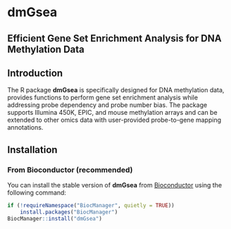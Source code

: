# dmGsea
## Efficient Gene Set Enrichment Analysis for DNA Methylation Data
## Introduction
The R package <b>dmGsea</b> is specifically designed for DNA methylation data,
 provides functions to perform gene set enrichment analysis while addressing 
probe dependency and probe number bias. The package supports Illumina 450K, 
EPIC, and mouse methylation arrays and can be extended to other omics data 
with user-provided probe-to-gene mapping annotations.

## Installation

### From Bioconductor (recommended)
You can install the stable version of **dmGsea** from 
[Bioconductor](https://bioconductor.org) using the following command:

```r
if (!requireNamespace("BiocManager", quietly = TRUE))
    install.packages("BiocManager")
BiocManager::install("dmGsea")

